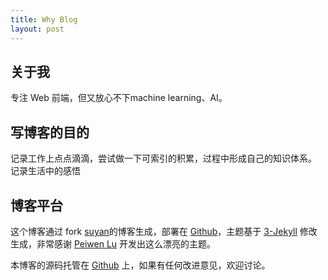 ```yaml
---
title: Why Blog
layout: post
---
```


## 关于我

专注 Web 前端，但又放心不下machine learning、AI。

## 写博客的目的

记录工作上点点滴滴，尝试做一下可索引的积累，过程中形成自己的知识体系。
记录生活中的感悟

## 博客平台

这个博客通过 fork [suyan](https://github.com/suyan/suyan.github.io)的博客生成，部署在 [Github](https://pages.github.com)，主题基于 [3-Jekyll](https://github.com/P233/3-Jekyll) 修改生成，非常感谢 [Peiwen Lu](https://github.com/P233) 开发出这么漂亮的主题。

本博客的源码托管在 [Github](https://github.com/yangluoGitHub/yangluoGitHub.github.io) 上，如果有任何改进意见，欢迎讨论。
